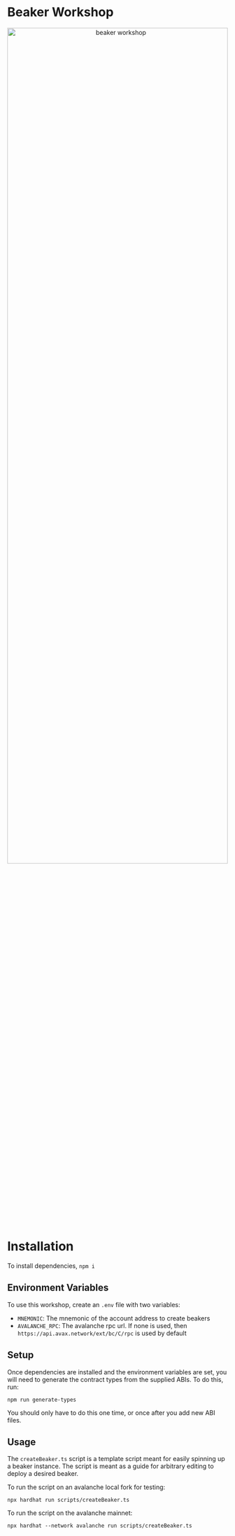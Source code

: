 # Beaker Workshop
<p align="center"> 
    <img 
        src="https://user-images.githubusercontent.com/8098163/160152339-2498075b-dbd7-41cd-837c-36fbb0be4bf4.png" 
        alt="beaker workshop"
        height="70%"
        width="100%">
</p>

# Installation
To install dependencies, `npm i`

## Environment Variables
To use this workshop, create an `.env` file with two variables:
- `MNEMONIC`: The mnemonic of the account address to create beakers
- `AVALANCHE_RPC`: The avalanche rpc url. If none is used, then `https://api.avax.network/ext/bc/C/rpc` is used by default

## Setup

Once dependencies are installed and the environment variables are set, you will need to generate the contract types from the supplied ABIs. To do this, run:

`npm run generate-types`

You should only have to do this one time, or once after you add new ABI files.

## Usage

The `createBeaker.ts` script is a template script meant for easily spinning up a beaker instance. The script is meant as a guide for arbitrary editing to deploy a desired beaker.

To run the script on an avalanche local fork for testing:

`npx hardhat run scripts/createBeaker.ts`

To run the script on the avalanche mainnet:

`npx hardhat --network avalanche run scripts/createBeaker.ts`
